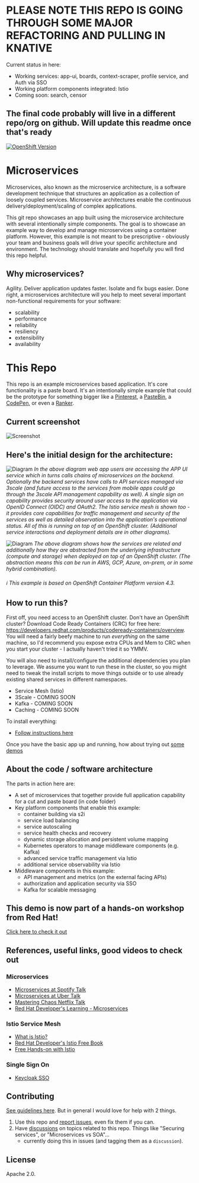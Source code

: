 # PLEASE NOTE THIS REPO IS GOING THROUGH SOME MAJOR REFACTORING AND PULLING IN KNATIVE

Current status in here:
- Working services: app-ui, boards, context-scraper, profile service, and Auth via SSO
- Working platform components integrated: Istio
- Coming soon: search, censor 
## The final code probably will live in a different repo/org on github. Will update this readme once that's ready
[![OpenShift Version][openshift-heximage]][openshift-url]

# Microservices
Microservices, also known as the microservice architecture, is a software development technique that structures an application as a collection of loosely coupled services. Microservice architectures enable the continuous delivery/deployment/scaling of complex applications.

This git repo showcases an app built using the microservice architecture with several intentionally simple components. The goal is to showcase an example way to develop and manage microservices using a container platform. However, this example is not meant to be prescriptive - obviously your team and business goals will drive your specific architecture and environment. The technology should translate and hopefully you will find this repo helpful.

## Why microservices?
Agility. Deliver application updates faster. Isolate and fix bugs easier. Done right, a microservices architecture will you help to meet several important non-functional requirements for your software:
* scalability
* performance
* reliability
* resiliency
* extensibility
* availability

# This Repo
This repo is an example microservices based application. It's core functionality is a paste board. It's an intentionally simple example that could be the prototype for something bigger like a [Pinterest](https://www.pinterest.com/), a [PasteBin](https://pastebin.com/), a [CodePen](https://codepen.io/pens/), or even a [Ranker](https://www.ranker.com/).

## Current screenshot
![Screenshot](design/screenshots/2019-04-19_1042.png?raw=true)


## Here's the initial design for the architecture:

![Diagram](design/highlevel-arch.png)
*In the above diagram web app users are accessing the APP UI service which in turns calls chains of microservices on the backend. Optionally the backend services have calls to API services managed via 3scale (and future access to the services from mobile apps could go through the 3scale API management capability as well). A single sign on capability provides security around user access to the application via OpenID Connect (OIDC) and OAuth2. The Istio service mesh is shown too - it provides core capabilities for traffic management and security of the services as well as detailed observation into the application's operational status. All of this is running on top of an OpenShift cluster. (Additional service interactions and deployment details are in other diagrams).*

![Diagram](design/ocp-arch.png)
*The above diagram shows how the services are related and additionally how they are abstracted from the underlying infrastructure (compute and storage) when deployed on top of an OpenShift cluster. (The abstraction means this can be run in AWS, GCP, Azure, on-prem, or in some hybrid combination).*

###### :information_source: This example is based on OpenShift Container Platform version 4.3.

## How to run this?
First off, you need access to an OpenShift cluster. Don't have an OpenShift cluster? Download Code Ready Containers (CRC) for free here: https://developers.redhat.com/products/codeready-containers/overview. You will need a fairly beefy machine to run *everything* on the same machine, so I'd recommend you expose extra CPUs and Mem to CRC when you start your cluster - I actually haven't tried it so YMMV.

You will also need to install/configure the additional dependencies you plan to leverage. We assume you want to run these in the cluster, so you might need to tweak the install scripts to move things outside or to use already existing shared services in different namespaces.
   - Service Mesh (Istio)
   - 3Scale - COMING SOON
   - Kafka - COMING SOON
   - Caching - COMING SOON

To install everything:
- [Follow instructions here](./deployment/install/)

Once you have the basic app up and running, how about trying out [some demos](./deployment/demos)


## About the code / software architecture
The parts in action here are:
* A set of microservices that together provide full application capability for a cut and paste board (in code folder)
* Key platform components that enable this example:
    * container building via s2i
    * service load balancing
    * service autoscaling
    * service health checks and recovery
    * dynamic storage allocation and persistent volume mapping
    * Kubernetes operators to manage middleware components (e.g. Kafka)
    * advanced service traffic management via Istio
    * additional service observability via Istio
* Middleware components in this example:
    * API management and metrics (on the external facing APIs)
    * authorization and application security via SSO
    * Kafka for scalable messaging


## This demo is now part of a hands-on workshop from Red Hat!
[Click here to check it out](http://redhatgov.io/workshops/openshift_service_mesh/)


## References, useful links, good videos to check out
### Microservices
* [Microservices at Spotify Talk](https://www.youtube.com/watch?v=7LGPeBgNFuU)
* [Microservices at Uber Talk](https://www.youtube.com/watch?v=kb-m2fasdDY)
* [Mastering Chaos Netflix Talk](https://youtu.be/CZ3wIuvmHeM)
* [Red Hat Developer's Learning - Microservices](https://developers.redhat.com/learn/microservices/)
### Istio Service Mesh
* [What is Istio?](https://istio.io/docs/concepts/what-is-istio/)
* [Red Hat Developer's Istio Free Book](https://developers.redhat.com/books/introducing-istio-service-mesh-microservices/)
* [Free Hands-on with Istio](https://learn.openshift.com/servicemesh)
### Single Sign On
* [Keycloak SSO](https://www.keycloak.org/)

## Contributing
[See guidelines here](./CONTRIBUTING.md). But in general I would love for help with 2 things.
1. Use this repo and [report issues][1], even fix them if you can.
2. Have [discussions][2] on topics related to this repo. Things like "Securing services", or "Microservices vs SOA"... 
   - currently doing this in issues (and tagging them as a `discussion`).

## License
Apache 2.0.

[1]: https://github.com/dudash/openshift-microservices/issues
[2]: https://github.com/dudash/openshift-microservices/labels/discussion

[openshift-heximage]: https://img.shields.io/badge/openshift-4.3-BB261A.svg
[openshift-url]: https://docs.openshift.com/container-platform/4.3/welcome/index.html
